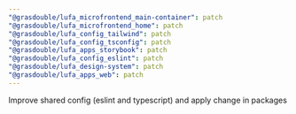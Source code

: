 ```yaml
---
"@grasdouble/lufa_microfrontend_main-container": patch
"@grasdouble/lufa_microfrontend_home": patch
"@grasdouble/lufa_config_tailwind": patch
"@grasdouble/lufa_config_tsconfig": patch
"@grasdouble/lufa_apps_storybook": patch
"@grasdouble/lufa_config_eslint": patch
"@grasdouble/lufa_design-system": patch
"@grasdouble/lufa_apps_web": patch
---
```


Improve shared config (eslint and typescript) and apply change in packages

